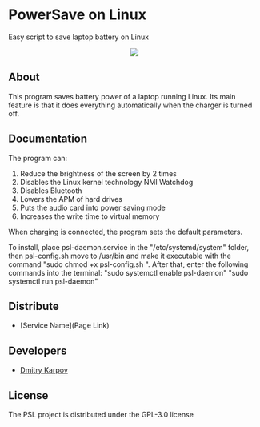 # PowerSave on Linux
Easy script to save laptop battery on Linux
<p align="center">
 <img src="https://i.ibb.co/g3LsZ85/psl-logo.png">
</p>

## About

This program saves battery power of a laptop running Linux. Its main feature is that it does everything automatically when the charger is turned off.

## Documentation

The program can:
1. Reduce the brightness of the screen by 2 times
2. Disables the Linux kernel technology NMI Watchdog
3. Disables Bluetooth
4. Lowers the APM of hard drives
5. Puts the audio card into power saving mode
6. Increases the write time to virtual memory

When charging is connected, the program sets the default parameters.

To install, place psl-daemon.service in the "/etc/systemd/system" folder, then psl-config.sh move to /usr/bin and make it executable with the command "sudo chmod +x psl-config.sh ". After that, enter the following commands into the terminal:
"sudo systemctl enable psl-daemon"
"sudo systemctl run psl-daemon"
## Distribute

- [Service Name](Page Link)


## Developers

- [Dmitry Karpov](https://github.com/hlorat-kalia4860)

## License
The PSL project is distributed under the GPL-3.0 license
